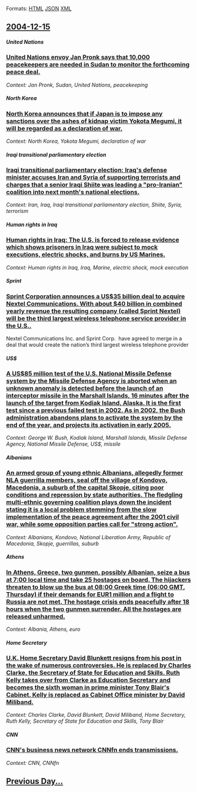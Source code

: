 
Formats: [HTML](2004/12/15/index.html)  [JSON](2004/12/15/index.json)  [XML](2004/12/15/index.xml)  

## [2004-12-15](/news/2004/12/15/index.md)

##### United Nations
### [ United Nations envoy Jan Pronk says that 10,000 peacekeepers are needed in Sudan to monitor the forthcoming peace deal. ](/news/2004/12/15/united-nations-envoy-jan-pronk-says-that-10-000-peacekeepers-are-needed-in-sudan-to-monitor-the-forthcoming-peace-deal.md)
_Context: Jan Pronk, Sudan, United Nations, peacekeeping_

##### North Korea
### [ North Korea announces that if Japan is to impose any sanctions over the ashes of kidnap victim Yokota Megumi, it will be regarded as a declaration of war. ](/news/2004/12/15/north-korea-announces-that-if-japan-is-to-impose-any-sanctions-over-the-ashes-of-kidnap-victim-yokota-megumi-it-will-be-regarded-as-a-decl.md)
_Context: North Korea, Yokota Megumi, declaration of war_

##### Iraqi transitional parliamentary election
### [ Iraqi transitional parliamentary election: Iraq's defense minister accuses Iran and Syria of supporting terrorists and charges that a senior Iraqi Shiite was leading a "pro-Iranian" coalition into next month's national elections. ](/news/2004/12/15/iraqi-transitional-parliamentary-election-iraq-s-defense-minister-accuses-iran-and-syria-of-supporting-terrorists-and-charges-that-a-senio.md)
_Context: Iran, Iraq, Iraqi transitional parliamentary election, Shiite, Syria, terrorism_

##### Human rights in Iraq
### [ Human rights in Iraq: The U.S. is forced to release evidence which shows prisoners in Iraq were subject to mock executions, electric shocks, and burns by US Marines. ](/news/2004/12/15/human-rights-in-iraq-the-u-s-is-forced-to-release-evidence-which-shows-prisoners-in-iraq-were-subject-to-mock-executions-electric-shocks.md)
_Context: Human rights in Iraq, Iraq, Marine, electric shock, mock execution_

##### Sprint
### [ Sprint Corporation announces a US$35 billion deal to acquire Nextel Communications. With about $40 billion in combined yearly revenue the resulting company (called Sprint Nextel) will be the third largest wireless telephone service provider in the U.S.. ](/news/2004/12/15/sprint-corporation-announces-a-us-35-billion-deal-to-acquire-nextel-communications-with-about-40-billion-in-combined-yearly-revenue-the-r.md)
Nextel Communications Inc. and Sprint Corp. &#160;have agreed to merge in a deal that would create the nation&#8217;s third largest wireless telephone provider

##### US$
### [ A US$85 million test of the U.S. National Missile Defense system by the Missile Defense Agency is aborted when an unknown anomaly is detected before the launch of an interceptor missile in the Marshall Islands, 16 minutes after the launch of the target from Kodiak Island, Alaska. It is the first test since a previous failed test in 2002. As in 2002, the Bush administration abandons plans to activate the system by the end of the year, and projects its activation in early 2005. ](/news/2004/12/15/a-us-85-million-test-of-the-u-s-national-missile-defense-system-by-the-missile-defense-agency-is-aborted-when-an-unknown-anomaly-is-detect.md)
_Context: George W. Bush, Kodiak Island, Marshall Islands, Missile Defense Agency, National Missile Defense, US$, missile_

##### Albanians
### [ An armed group of young ethnic Albanians, allegedly former NLA guerrilla members, seal off the village of Kondovo, Macedonia, a suburb of the capital Skopje, citing poor conditions and repression by state authorities. The fledgling multi-ethnic governing coalition plays down the incident stating it is a local problem stemming from the slow implementation of the peace agreement after the 2001 civil war, while some opposition parties call for "strong action". ](/news/2004/12/15/an-armed-group-of-young-ethnic-albanians-allegedly-former-nla-guerrilla-members-seal-off-the-village-of-kondovo-macedonia-a-suburb-of-t.md)
_Context: Albanians, Kondovo, National Liberation Army, Republic of Macedonia, Skopje, guerrillas, suburb_

##### Athens
### [ In Athens, Greece, two gunmen, possibly Albanian, seize a bus at 7:00 local time and take 25 hostages on board. The hijackers threaten to blow up the bus at 08:00 Greek time (06:00 GMT, Thursday) if their demands for EUR1 million and a flight to Russia are not met. The hostage crisis ends peacefully after 18 hours when the two gunmen surrender. All the hostages are released unharmed. ](/news/2004/12/15/in-athens-greece-two-gunmen-possibly-albanian-seize-a-bus-at-7-00-local-time-and-take-25-hostages-on-board-the-hijackers-threaten-to-b.md)
_Context: Albania, Athens, euro_

##### Home Secretary
### [ U.K. Home Secretary David Blunkett resigns from his post in the wake of numerous controversies. He is replaced by Charles Clarke, the Secretary of State for Education and Skills. Ruth Kelly takes over from Clarke as Education Secretary and becomes the sixth woman in prime minister Tony Blair's Cabinet. Kelly is replaced as Cabinet Office minister by David Miliband. ](/news/2004/12/15/u-k-home-secretary-david-blunkett-resigns-from-his-post-in-the-wake-of-numerous-controversies-he-is-replaced-by-charles-clarke-the-secre.md)
_Context: Charles Clarke, David Blunkett, David Miliband, Home Secretary, Ruth Kelly, Secretary of State for Education and Skills, Tony Blair_

##### CNN
### [ CNN's business news network CNNfn ends transmissions. ](/news/2004/12/15/cnn-s-business-news-network-cnnfn-ends-transmissions.md)
_Context: CNN, CNNfn_

## [Previous Day...](/news/2004/12/14/index.md)


